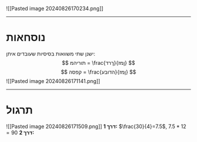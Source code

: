 ![[Pasted image 20240826170234.png]]
***
# נוסחאות
ישנן שתי משוואות בסיסיות שעובדים איתן:
$$
תוריהמ = \frac{ךרד}{ןמז}
$$
$$
קפסה = \frac{הדובע}{ןמז}
$$
![[Pasted image 20240826171141.png]]
***
# תרגול
![[Pasted image 20240826171509.png]]
**דרך 1:** $\frac{30}{4}=7.5$, $7.5*12=90$
**דרך 2:** 